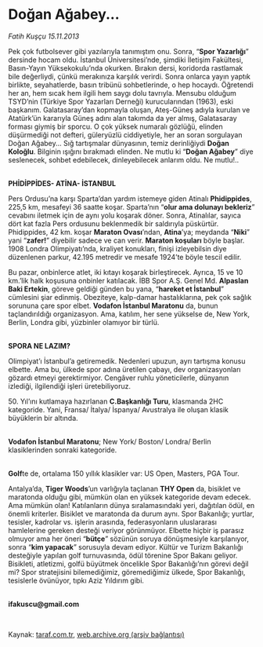 # Doğan Ağabey...

*Fatih Kuşçu 15.11.2013*

<div class="yazi"><p>Pek çok futbolsever gibi yazılarıyla tanımıştım onu. Sonra, “<b>Spor Yazarlığı</b>” dersinde hocam oldu. İstanbul Üniversitesi’nde, şimdiki İletişim Fakültesi, Basın-Yayın Yüksekokulu’nda okurken. Bırakın dersi, koridorda rastlamak bile değerliydi, çünkü merakınıza karşılık verirdi. Sonra onlarca yayın yaptık birlikte, seyahatlerde, basın tribünü sohbetlerinde, o hep hocaydı. Öğretendi her an, hem sıcak hem ilgili hem saygı dolu tavrıyla. Mensubu olduğum TSYD’nin (Türkiye Spor Yazarları Derneği) kurucularından (1963), eski başkanım. Galatasaray’dan kopmayla oluşan, Ateş-Güneş adıyla kurulan ve Atatürk’ün kararıyla Güneş adını alan takımda da yer almış, Galatasaray forması giymiş bir sporcu. O çok yüksek numaralı gözlüğü, elinden düşürmediği not defteri, güleryüzlü ciddiyetiyle, her an soran sorgulayan Doğan Ağabey... Sığ tartışmalar dünyasının, temiz derinliğiydi <b>Doğan Koloğlu</b>. Bilginin ışığını bırakmadı elinden. Ne mutlu ki “<b>Doğan Ağabey</b>” diye seslenecek, sohbet edebilecek, dinleyebilecek anlarım oldu. Ne mutlu!..</p>
<p><b><br/>PHİDİPPİDES- ATİNA- İSTANBUL</b></p>
<p>Pers Ordusu’na karşı Sparta’dan yardım istemeye giden Atinalı <b>Phidippides</b>, 225,5 km, mesafeyi 36 saatte koşar. Sparta’nın “<b>olur ama dolunayı bekleriz</b>” cevabını iletmek için de aynı yolu koşarak döner. Sonra, Atinalılar, sayıca dört kat fazla Pers ordusunu beklenmedik bir saldırıyla püskürtür. Phidippides, 42 km. koşar <b>Maraton Ovası</b>’ndan, <b>Atina</b>’ya; meydanda “<b>Niki</b>” yani “<b>zafer!</b>” diyebilir sadece ve can verir. <b>Maraton koşuları</b> böyle başlar. 1908 Londra Olimpiyatı’nda, kraliyet konukları, finişi izleyebilsin diye düzenlenen parkur, 42.195 metredir ve mesafe 1924’te böyle tescil edilir.</p>
<p>Bu pazar, onbinlerce atlet, iki kıtayı koşarak birleştirecek. Ayrıca, 15 ve 10 km.’lik halk koşusuna onbinler katılacak. İBB Spor A.Ş. Genel Md. <b>Alpaslan Baki Ertekin</b>, göreve geldiği günden bu yana, “<b>hareket et İstanbul</b>” cümlesini şiar edinmiş. Obeziteye, kalp-damar hastalıklarına, pek çok sağlık sorununa çare spor elbet. <b>Vodafon İstanbul Maratonu</b> da, bunun taçlandırıldığı organizasyon. Ama, katılım, her sene yükselse de, New York, Berlin, Londra gibi, yüzbinler olamıyor bir türlü.</p>
<p><b><br/>SPORA NE LAZIM?</b></p>
<p>Olimpiyat’ı İstanbul’a getiremedik. Nedenleri upuzun, ayrı tartışma konusu elbette. Ama bu, ülkede spor adına üretilen çabayı, dev organizasyonları gözardı etmeyi gerektirmiyor. Cengâver ruhlu yöneticilerle, dünyanın izlediği, ilgilendiği işleri üretebiliyoruz.</p>
<p>50. Yıl’ını kutlamaya hazırlanan <b>C.Başkanlığı Turu</b>, klasmanda 2HC kategoride. Yani, Fransa/ İtalya/ İspanya/ Avustralya ile oluşan klasik büyüklerin bir altında.</p>
<p><b><br/>Vodafon İstanbul Maratonu</b>; New York/ Boston/ Londra/ Berlin klasiklerinden sonraki kategoride.</p>
<p><b><br/>Golf</b>te de, ortalama 150 yıllık klasikler var: US Open, Masters, PGA Tour.</p>
<p>Antalya’da, <b>Tiger Woods</b>’un varlığıyla taçlanan <b>THY Open</b> da, bisiklet ve maratonda olduğu gibi, mümkün olan en yüksek kategoride devam edecek. Ama mümkün olan! Katılanların dünya sıralamasındaki yeri, dağıtılan ödül, en önemli kriterler. Bisiklet ve maratonda da durum aynı. Spor Bakanlığı; yurtlar, tesisler, kadrolar vs. işlerin arasında, federasyonların uluslararası hamlelerine gereken desteği veriyor görünmüyor. Elbette hiçbir iş parasız olmuyor ama her öneri “<b>bütçe</b>” sözünün soruya dönüşmesiyle karşılanıyor, sonra “<b>kim yapacak</b>” sorusuyla devam ediyor. Kültür ve Turizm Bakanlığı desteğiyle yapılan golf turnuvasında, ödül törenine Spor Bakanı geliyor. Bisikleti, atletizmi, golfü büyütmek öncelikle Spor Bakanlığı’nın görevi değil mi? Spor stratejisini bilemediğimiz, göremediğimiz ülkede, Spor Bakanlığı, tesislerle övünüyor, tıpkı Aziz Yıldırım gibi.</p><b>
<p><br/>ifakuscu@gmail.com</p>
<p></p></b> 
</div>

Kaynak: [taraf.com.tr](http://www.taraf.com.tr:80/fatih-kuscu/makale-dogan-agabey.htm), [web.archive.org (arşiv bağlantısı)](http://web.archive.org/web/20131116151136/http://www.taraf.com.tr:80/fatih-kuscu/makale-dogan-agabey.htm)
